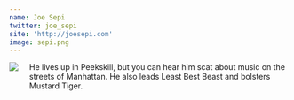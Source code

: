 ```yaml
---
name: Joe Sepi
twitter: joe_sepi
site: 'http://joesepi.com'
image: sepi.png
---
```


<img src="/images/people/{{page.image}}" style="float:left;margin:0 20px 20px 0;max-width:200px;max-height:200px;">

He lives up in Peekskill, but you can hear him scat about music on the streets of Manhattan. He also leads Least Best Beast and bolsters Mustard Tiger.
